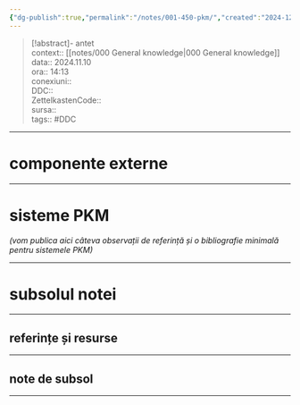 ```yaml
---
{"dg-publish":true,"permalink":"/notes/001-450-pkm/","created":"2024-12-28T15:39:10.094+02:00","updated":"2025-01-15T05:49:37.478+02:00"}
---
```


> [!abstract]- antet  
> context:: [[notes/000 General knowledge\|000 General knowledge]] 
> data:: 2024.11.10  
> ora:: 14:13  
> conexiuni::  
> DDC::  
> ZettelkastenCode::  
> sursa::  
> tags:: #DDC    


---

# componente externe  

---

# sisteme PKM  

*(vom publica aici câteva observații de referință și o bibliografie minimală pentru sistemele PKM)*
  

---
# subsolul notei
---
## referințe și resurse


---
## note de subsol
---


